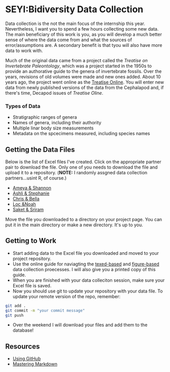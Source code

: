 # SEYI:Bidiversity Data Collection
Data collection is the not the main focus of the internship this year. Nevertheless, I want you to spend a few hours collecting some new data. The main beneficiary of this work is you, as you will develop a much better sense of where the data come from and what the sources of error/assumptions are. A secondary benefit is that tyou will also have more data to work with.

Much of the original data came from a project called the *Treatise on Invertebrate Paleontology*, which was a project started in the 1950s to provide an authorative guide to the genera of invertebrate fossils. Over the years, revisions of old volumes were made and new ones added. About 10 years ago, the project went online as the [Treatise Online](https://journals.ku.edu/treatiseonline). You will enter new data from newly published versions of the data from the Cephalapod and, if there's time, Decapod issues of *Treatise Oline*.

### Types of Data
* Stratigraphic ranges of genera
* Names of genera, including their authority
* Multiple linar body size measurements
* Metadata on the spcecimens measured, including species names

## Getting the Data Files
Below is the list of Excel files I've created. Click on the appropriate partner pair to download the file. Only one of you needs to download the file and upload it to a repository. (**NOTE:** I randomly assgned data collection partners...usint R, of course.)

* [Ameya & Shannon](cephAmeyaShannon.xlsx)
* [Ashli & Stephanie](cephAshliStephanie.xlsx)
* [Chris & Bella](cephChrisBella.xlsx)
* [Loc &Noah](cephLocNoah.xlsx)
* [Saket & Sriram](cephSaketSriram.xlsx)

Move the file you downloaded to a directory on your project page. You can put it in the main directory or make a new directory. It's up to you.

## Getting to Work

* Start adding data to the Excel file you downloaded and moved to your project repository.
* Use the online guide for naviagting the [texed-based](../cephTreatise.pdf) and [figure-based](../images/cephTreatiseFig.pdf) data collection proecesses. I will also give you a printed copy of this guide.
* When you are finished with your data colleciton session, make sure your Excel file is saved.
* Now you should use git to update your repository with your data file. To update your remote version of the repo, remember:

````sh
git add .
git commit -m "your commit message"
git push
```` 
* Over the weekend I will download your files and add them to the database!

<!--
## Forking the repository and making pull requests
In oder for you to add data to a spreadsheet and return the changes, you need to *fork* the SEYI_2018 repository to your GitHub account. [Here](https://gist.github.com/Chaser324/ce0505fbed06b947d962) is a more detailed description of forking and pull requests, but here is a short step-by-step guide.

* Go to the online home of the [SEYI_2018](https://github.com/naheim/SEYI_2018) repository. Once there click on the *Fork* button in the upper right. This will make a copy of the repository on your account.
* Open the terminal, and use the ``cd`` command to navigate to your ``git`` directory.
* Use ``git clone https://github.com/yourUserName/SEYI_2018``.

* You will want to make sure you keep your fork up to date by tracking the original "upstream" repo that you forked. To do this, you'll need to add a remote:

````sh
# Add 'upstream' repo to list of remotes
git remote add upstream https://github.com/naheim/seyibExercises.git

# Verify the new remote named 'upstream'
git remote -v
````
* The next steps are to make sure that your brach of the repository is up to date with changes made by others before you begin making changes. For now, there hanven't been any made, but we'll go through the processess anyway. In gernarl, whenever you want to update your fork with the latest upstream changes, you'll need to first fetch the upstream repo's branches and latest commits to bring them into your repository:

````sh
# Fetch from upstream remote
git fetch upstream

# View all branches, including those from upstream
git branch -va
````
* Now, checkout your own master branch and merge the upstream repo's master branch:

````sh
# Checkout your master branch and merge upstream
git checkout master
git merge upstream/master
````
### Now it's time to do your work
* Go to the *dataCollection* directory and start adding data to the Excel file with yours and your partner's names on it. (I randomly assgned data collection partners).
* Use the online guide for naviagting the [texed-based](../cephTreatise.pdf) and [figure-based](../images/cephTreatiseFig.pdf) data collection proecesses. I will also give you a printed copy of this guide.
* When you are finished with your data colleciton session, make sure your Excel file is saved.
* Now you should use ``git add .``, ``git commit -m "your commit message"``, and ``git push`` to update your remote version of the repo.
* Now, it's time to make a pull request. For your project repositories, you can just push your changes and they are automatically accepted because you are the 'owner'. However, because I am the owner of the main branch of the SEYI_2018 repository, you need to ask me to *pull* your changes in.
* To begin the pull request process you want to "checkout" your own master branch and merge the upstream repo's master branch:

````sh
# Checkout your master branch and merge upstream
git checkout master
git merge upstream/master
````
-->
## <a name="resources"></a>Resources
* [Using GitHub](https://github.com/naheim/seyibExercises/blob/master/GitTutorial/gitTutorial.md)
* [Mastering Markdown](https://guides.github.com/features/mastering-markdown)